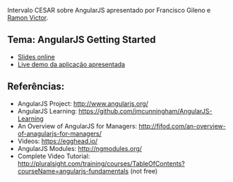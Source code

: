 Intervalo CESAR sobre AngularJS apresentado por Francisco Gileno e [Ramon Victor](https://github.com/ramonvictor).

## Tema: AngularJS Getting Started 
- [Slides online](http://ramonvictor.github.io/angularjs-intervalo-cesar/docs/slides/)
- [Live demo da aplicação apresentada](http://ramonvictor.github.io/angularjs-intervalo-cesar/)

## Referências:

- AngularJS Project: http://www.angularjs.org/
- AngularJS Learning: https://github.com/jmcunningham/AngularJS-Learning
- An Overview of AngularJS for Managers: http://fifod.com/an-overview-of-anagularjs-for-managers/
- Videos: https://egghead.io/
- AngularJS Modules: http://ngmodules.org/
- Complete Video Tutorial: http://pluralsight.com/training/courses/TableOfContents?courseName=angularjs-fundamentals (not free)




